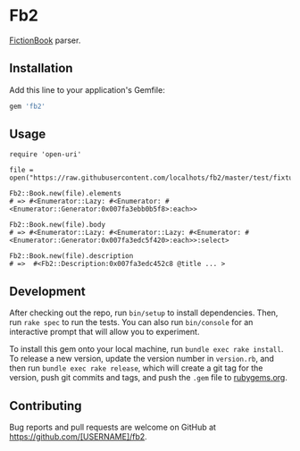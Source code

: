 # Fb2

[FictionBook](https://en.wikipedia.org/wiki/FictionBook) parser.


## Installation

Add this line to your application's Gemfile:

```.bash
gem 'fb2'
```

## Usage

```.ruby
require 'open-uri'

file = open("https://raw.githubusercontent.com/localhots/fb2/master/test/fixtures/sample.fb2")

Fb2::Book.new(file).elements
# => #<Enumerator::Lazy: #<Enumerator: #<Enumerator::Generator:0x007fa3ebb0b5f8>:each>>

Fb2::Book.new(file).body
# => #<Enumerator::Lazy: #<Enumerator::Lazy: #<Enumerator: #<Enumerator::Generator:0x007fa3edc5f420>:each>>:select>

Fb2::Book.new(file).description
# =>  #<Fb2::Description:0x007fa3edc452c8 @title ... >
```

## Development

After checking out the repo, run `bin/setup` to install dependencies. Then, run `rake spec` to run the tests. You can also run `bin/console` for an interactive prompt that will allow you to experiment.

To install this gem onto your local machine, run `bundle exec rake install`. To release a new version, update the version number in `version.rb`, and then run `bundle exec rake release`, which will create a git tag for the version, push git commits and tags, and push the `.gem` file to [rubygems.org](https://rubygems.org).

## Contributing

Bug reports and pull requests are welcome on GitHub at https://github.com/[USERNAME]/fb2.

